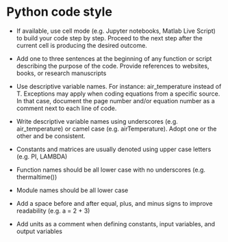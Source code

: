 # Python code style

* If available, use cell mode (e.g. Jupyter notebooks, Matlab Live Script) to build your code step by step. Proceed to the next step after the current cell is producing the desired outcome.

* Add one to three sentences at the beginning of any function or script describing the purpose of the code. Provide references to websites, books, or research manuscripts

* Use descriptive variable names. For instance: air_temperature instead of T. Exceptions may apply when coding equations from a specific source. In that case, document the page number and/or equation number as a comment next to each line of code.

* Write descriptive variable names using underscores (e.g. air_temperature) or camel case (e.g. airTemperature). Adopt one or the other and be consistent.

* Constants and matrices are usually denoted using upper case letters (e.g. PI, LAMBDA)

* Function names should be all lower case with no underscores (e.g. thermaltime())

* Module names should be all lower case

* Add a space before and after equal, plus, and minus signs to improve readability (e.g. a = 2 + 3)

* Add units as a comment when defining constants, input variables, and output variables
